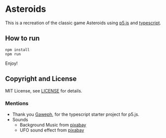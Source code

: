 
# Asteroids

This is a recreation of the classic game Asteroids using [p5.js](https://p5js.org/) and [typescript](https://www.typescriptlang.org/).


## How to run

```
npm install
npm run
```

Enjoy!

## Copyright and License
MIT License, see [LICENSE](https://github.com/snowPu/asteroids/blob/main/LICENSE) for details.


### Mentions
* Thank you [Gaweph](https://github.com/Gaweph/p5-typescript-starter), for the typescript starter project for p5.js.
* Sounds 
  * Background Music from [pixabay](https://pixabay.com/sound-effects/outer-space-54040/)
  * UFO sound effect from [pixabay](https://pixabay.com/es/sound-effects/spaceship-cruising-ufo-7176/)